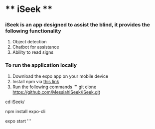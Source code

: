 # ** iSeek **


### iSeek is an app designed to assist the blind, it provides  the following  functionality 
1. Object detection 
2. Chatbot for assistance
3. Ability to read signs 


### To run the application locally
1. Download the expo app on your mobile device
2. Install npm via [this link](https://www.npmjs.com/get-npm)
3. Run the following commands
'''
git clone https://github.com/MessiahiSeek/iSeek.git

cd iSeek/

npm install expo-cli

expo start
'''
